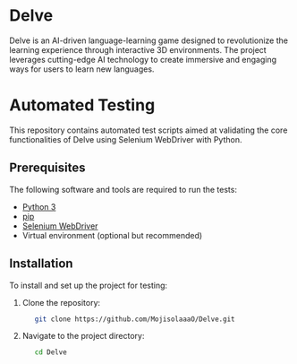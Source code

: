 # Delve
Delve is an AI-driven language-learning game designed to revolutionize the learning experience through interactive 3D environments. The project leverages cutting-edge AI technology to create immersive and engaging ways for users to learn new languages.

# Automated Testing
This repository contains automated test scripts aimed at validating the core functionalities of Delve using Selenium WebDriver with Python.

## Prerequisites
The following software and tools are required to run the tests:
- [Python 3](https://www.python.org/)
- [pip](https://pypi.org/project/pip/)
- [Selenium WebDriver](https://www.selenium.dev/)
- Virtual environment (optional but recommended)

## Installation
To install and set up the project for testing:

1. Clone the repository:
   ```bash
      git clone https://github.com/MojisolaaaO/Delve.git
   ```

2. Navigate to the project directory:
   ```bash
      cd Delve
   ```
